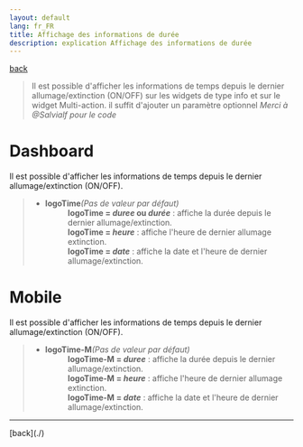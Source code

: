 ```yaml
---
layout: default
lang: fr_FR
title: Affichage des informations de durée
description: explication Affichage des informations de durée
---
```

[back](./)

<blockquote>
    Il est possible d'afficher les informations de temps depuis le dernier allumage/extinction (ON/OFF) sur les widgets de type info et sur le widget Multi-action. 
    il suffit d'ajouter un paramètre optionnel 
    <i>Merci à @Salvialf pour le code</i>
</blockquote>

# Dashboard
Il est possible d'afficher les informations de temps depuis le dernier allumage/extinction (ON/OFF).
<blockquote>
    <ul>
        <li><b>logoTime</b><i>(Pas de valeur par défaut)</i></li>
        <dd><b>logoTime = <i>duree</i> ou <i>durée</i></b> : affiche la durée depuis le dernier allumage/extinction.<br/>
            <b>logoTime = <i>heure</i></b> : affiche l'heure de dernier allumage extinction.<br/>
            <b>logoTime = <i>date</i></b> : affiche la date et l'heure de dernier allumage/extinction.
        </dd>
    </ul>
</blockquote>

# Mobile
Il est possible d'afficher les informations de temps depuis le dernier allumage/extinction (ON/OFF). 
<blockquote>
    <ul>
        <li><b>logoTime-M</b><i>(Pas de valeur par défaut)</i></li>
        <dd><b>logoTime-M = <i>duree</i></b> : affiche la durée depuis le dernier allumage/extinction.<br/>
            <b>logoTime-M = <i>heure</i></b> : affiche l'heure de dernier allumage extinction.<br/>
            <b>logoTime-M = <i>date</i></b> : affiche la date et l'heure de dernier allumage/extinction.
        </dd>
    </ul>
</blockquote>

<hr />
[back](./)